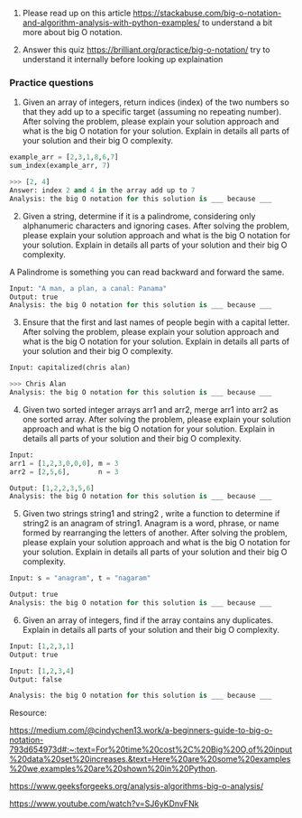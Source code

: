 1. Please read up on this article https://stackabuse.com/big-o-notation-and-algorithm-analysis-with-python-examples/ to understand a bit more about big O notation.

2. Answer this quiz https://brilliant.org/practice/big-o-notation/ try to understand it internally before looking up explaination

### Practice questions

1. Given an array of integers, return indices (index) of the two numbers so that they add up to a specific target (assuming no repeating number). After solving the problem, please explain your solution approach and what is the big O notation for your solution. Explain in details all parts of your solution and their big O complexity.

```python 
example_arr = [2,3,1,8,6,7]
sum_index(example_arr, 7)

>>> [2, 4]
Answer: index 2 and 4 in the array add up to 7
Analysis: the big O notation for this solution is ___ because ___
```

2. Given a string, determine if it is a palindrome, considering only alphanumeric characters and ignoring cases. After solving the problem, please explain your solution approach and what is the big O notation for your solution. Explain in details all parts of your solution and their big O complexity.

A Palindrome is something you can read backward and forward the same.

```python
Input: "A man, a plan, a canal: Panama"
Output: true
Analysis: the big O notation for this solution is ___ because ___
```

3. Ensure that the first and last names of people begin with a capital letter. After solving the problem, please explain your solution approach and what is the big O notation for your solution. Explain in details all parts of your solution and their big O complexity.

```python
Input: capitalized(chris alan)

>>> Chris Alan
Analysis: the big O notation for this solution is ___ because ___
```

4. Given two sorted integer arrays arr1 and arr2, merge arr1 into arr2 as one sorted array. After solving the problem, please explain your solution approach and what is the big O notation for your solution. Explain in details all parts of your solution and their big O complexity.

```python
Input:
arr1 = [1,2,3,0,0,0], m = 3
arr2 = [2,5,6],       n = 3

Output: [1,2,2,3,5,6]
Analysis: the big O notation for this solution is ___ because ___
```

5. Given two strings string1 and string2 , write a function to determine if string2 is an anagram of string1. Anagram is a word, phrase, or name formed by rearranging the letters of another. After solving the problem, please explain your solution approach and what is the big O notation for your solution. Explain in details all parts of your solution and their big O complexity.

```python
Input: s = "anagram", t = "nagaram"

Output: true
Analysis: the big O notation for this solution is ___ because ___
```
6. Given an array of integers, find if the array contains any duplicates. Explain in details all parts of your solution and their big O complexity.

```python
Input: [1,2,3,1]
Output: true

Input: [1,2,3,4]
Output: false

Analysis: the big O notation for this solution is ___ because ___
```



Resource:

https://medium.com/@cindychen13.work/a-beginners-guide-to-big-o-notation-793d654973d#:~:text=For%20time%20cost%2C%20Big%20O,of%20input%20data%20set%20increases.&text=Here%20are%20some%20examples%20we,examples%20are%20shown%20in%20Python.

https://www.geeksforgeeks.org/analysis-algorithms-big-o-analysis/

https://www.youtube.com/watch?v=SJ6yKDnvFNk
